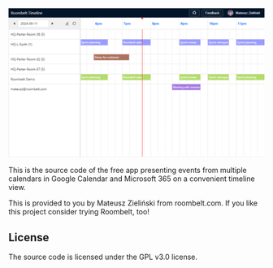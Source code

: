 <img src="public/screenshot.png">

This is the source code of the free app presenting events from multiple calendars in Google Calendar and Microsoft 365 on a convenient timeline view.

This is provided to you by Mateusz Zieliński from roombelt.com. If you like this project consider trying Roombelt, too!

## License

The source code is licensed under the GPL v3.0 license.
